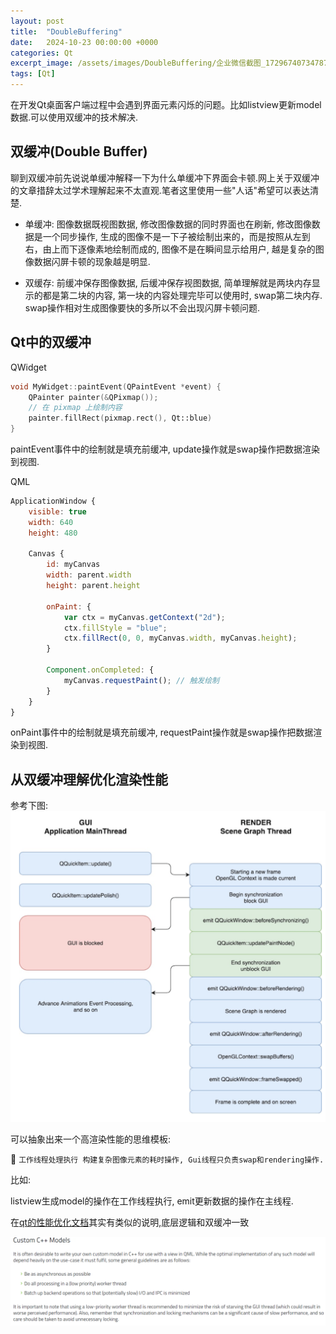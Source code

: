 ```yaml
---
layout: post
title:  "DoubleBuffering"
date:   2024-10-23 00:00:00 +0000
categories: Qt
excerpt_image: /assets/images/DoubleBuffering/企业微信截图_17296740734787.png
tags: [Qt]
---
```


在开发Qt桌面客户端过程中会遇到界面元素闪烁的问题。比如listview更新model数据.可以使用双缓冲的技术解决.

## 双缓冲(Double Buffer)
聊到双缓冲前先说说单缓冲解释一下为什么单缓冲下界面会卡顿.网上关于双缓冲的文章措辞太过学术理解起来不太直观.笔者这里使用一些"人话"希望可以表达清楚.

- 单缓冲: 图像数据既视图数据, 修改图像数据的同时界面也在刷新, 修改图像数据是一个同步操作, 生成的图像不是一下子被绘制出来的，而是按照从左到右，由上而下逐像素地绘制而成的, 图像不是在瞬间显示给用户, 越是复杂的图像数据闪屏卡顿的现象越是明显.

- 双缓存: 前缓冲保存图像数据, 后缓冲保存视图数据, 简单理解就是两块内存显示的都是第二块的内容, 第一块的内容处理完毕可以使用时, swap第二块内存. swap操作相对生成图像要快的多所以不会出现闪屏卡顿问题.

## Qt中的双缓冲
QWidget
```c++
void MyWidget::paintEvent(QPaintEvent *event) {
    QPainter painter(&QPixmap());
    // 在 pixmap 上绘制内容
    painter.fillRect(pixmap.rect(), Qt::blue)
}
```

paintEvent事件中的绘制就是填充前缓冲, update操作就是swap操作把数据渲染到视图.

QML
```qml
ApplicationWindow {
    visible: true
    width: 640
    height: 480

    Canvas {
        id: myCanvas
        width: parent.width
        height: parent.height

        onPaint: {
            var ctx = myCanvas.getContext("2d");
            ctx.fillStyle = "blue";
            ctx.fillRect(0, 0, myCanvas.width, myCanvas.height);
        }

        Component.onCompleted: {
            myCanvas.requestPaint(); // 触发绘制
        }
    }
}
```

onPaint事件中的绘制就是填充前缓冲, requestPaint操作就是swap操作把数据渲染到视图.

## 从双缓冲理解优化渲染性能

参考下图:
![alt text](/assets/images/DoubleBuffering/企业微信截图_17296740734787.png)

可以抽象出来一个高渲染性能的思维模板:

💎 `工作线程处理执行 构建复杂图像元素的耗时操作, Gui线程只负责swap和rendering操作.`

比如:

listview生成model的操作在工作线程执行, emit更新数据的操作在主线程.

在[qt的性能优化文档](https://doc.qt.io/qt-6/qtquick-performance.html)其实有类似的说明,底层逻辑和双缓冲一致

![alt text](/assets/images/DoubleBuffering/image.png)

